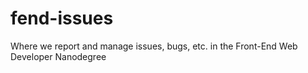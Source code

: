 # fend-issues
Where we report and manage issues, bugs, etc. in the Front-End Web Developer Nanodegree
